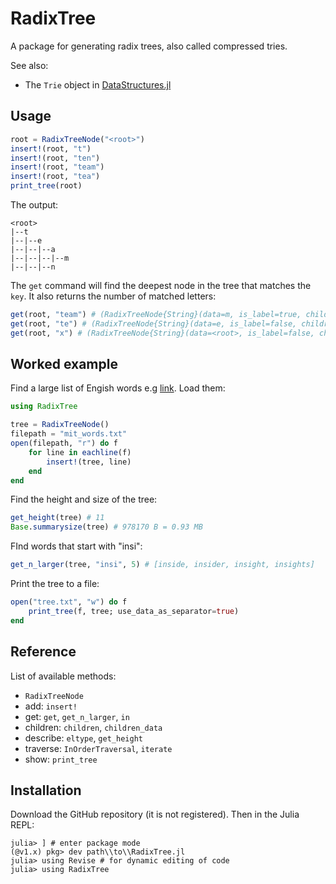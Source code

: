 # RadixTree

A package for generating radix trees, also called compressed tries.

See also:
- The `Trie` object in [DataStructures.jl](https://juliacollections.github.io/DataStructures.jl/stable/trie/)

## Usage

```julia
root = RadixTreeNode("<root>")
insert!(root, "t")
insert!(root, "ten")
insert!(root, "team")
insert!(root, "tea")
print_tree(root)
```

The output:
```
<root>
|--t
|--|--e
|--|--|--a
|--|--|--|--m
|--|--|--n
```

The `get` command will find the deepest node in the tree that matches the `key`.
It also returns the number of matched letters:
```julia
get(root, "team") # (RadixTreeNode{String}(data=m, is_label=true, children=String[]), 4)
get(root, "te") # (RadixTreeNode{String}(data=e, is_label=false, children=["a", "n"]), 2)
get(root, "x") # (RadixTreeNode{String}(data=<root>, is_label=false, children=["t"]), 0)
```

## Worked example

Find a large list of Engish words e.g [link](https://www.mit.edu/~ecprice/wordlist.10000). Load them:
```julia
using RadixTree

tree = RadixTreeNode()
filepath = "mit_words.txt"
open(filepath, "r") do f
    for line in eachline(f)
        insert!(tree, line)
    end
end
```

Find the height and size of the tree:
```julia
get_height(tree) # 11
Base.summarysize(tree) # 978170 B = 0.93 MB
```

FInd words that start with "insi":
```julia
get_n_larger(tree, "insi", 5) # [inside, insider, insight, insights]
```

Print the tree to a file:
```julia
open("tree.txt", "w") do f
    print_tree(f, tree; use_data_as_separator=true)
end
```

## Reference

List of available methods:
- `RadixTreeNode`
- add: `insert!`
- get: `get`, `get_n_larger`, `in`
- children: `children`, `children_data`
- describe: `eltype`, `get_height`
- traverse: `InOrderTraversal`, `iterate`
- show: `print_tree`

## Installation

Download the GitHub repository (it is not registered). Then in the Julia REPL:
```
julia> ] # enter package mode
(@v1.x) pkg> dev path\\to\\RadixTree.jl
julia> using Revise # for dynamic editing of code
julia> using RadixTree
```
